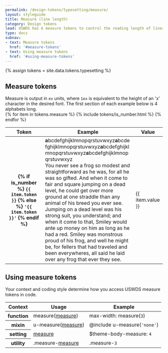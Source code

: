 ```yaml
---
permalink: /design-tokens/typesetting/measure/
layout: styleguide
title: Measure (line length)
category: Design tokens
lead: USWDS has 6 measure tokens to control the reading length of lines in a block of text.
type: docs
subnav:
- text: Measure tokens
  href: '#measure-tokens'
- text: Using measure tokens
  href: '#using-measure-tokens'
---
```


{% assign tokens = site.data.tokens.typesetting %}

## Measure tokens
<div class="site-table-wrapper">
  <div class="site-table-note">
    Measure is output in <code>ex</code> units, where <code>1ex</code> is equivalent to the height of an 'x' character in the desired font. The first section of each example below is 4 alphabets long.
  </div>
  <table class="usa-table--borderless site-table-responsive width-full">
    <thead>
      <tr>
        <th scope="col">Token</th>
        <th scope="col">Example</th>
        <th scope="col">Value</th>
      </tr>
    </thead>
    <tbody class="font-mono-2xs">
      {% for item in tokens.measure %}
        {% include tokens/is_number.html %}
        <tr>
          <th scope="row" data-title="Token">
            <span class="text-normal">
              {% if is_number %}
                <code class="text-no-wrap">{{ item.token }}</code>
              {% else %}
                <code class="text-no-wrap">'{{ item.token }}'</code>
              {% endif %}
            </span>
          </th>
          <td data-title="Example" class="overflow-hidden">
            <div>
              <div class="measure-{{ item.token }} font-lang-1">
                <strong class="text-secondary">a</strong><wbr />b<wbr />c<wbr />d<wbr />e<wbr />f<wbr />g<wbr />h<wbr />i<wbr />j<wbr />k<wbr />l<wbr />m<wbr />n<wbr />o<wbr />p<wbr />q<wbr />r<wbr />s<wbr />t<wbr />u<wbr />v<wbr />w<wbr />x<wbr />y<wbr />z<strong class="text-secondary">a</strong><wbr />b<wbr />c<wbr />d<wbr />e<wbr />f<wbr />g<wbr />h<wbr />i<wbr />j<wbr />k<wbr />l<wbr />m<wbr />n<wbr />o<wbr />p<wbr />q<wbr />r<wbr />s<wbr />t<wbr />u<wbr />v<wbr />w<wbr />x<wbr />y<wbr />z<strong class="text-secondary">a</strong><wbr />b<wbr />c<wbr />d<wbr />e<wbr />f<wbr />g<wbr />h<wbr />i<wbr />j<wbr />k<wbr />l<wbr />m<wbr />n<wbr />o<wbr />p<wbr />q<wbr />r<wbr />s<wbr />t<wbr />u<wbr />v<wbr />w<wbr />x<wbr />y<wbr />z<strong class="text-secondary">a</strong><wbr />b<wbr />c<wbr />d<wbr />e<wbr />f<wbr />g<wbr />h<wbr />i<wbr />j<wbr />k<wbr />l<wbr />m<wbr />n<wbr />o<wbr />p<wbr />q<wbr />r<wbr />s<wbr />t<wbr />u<wbr />v<wbr />w<wbr />x<wbr />y<wbr />z
              </div>
              <div class="font-lang-1 measure-{{ item.token }} margin-top-2">
                You never see a frog so modest and straightforward as he was, for all he was so gifted. And when it come to fair and square jumping on a dead level, he could get over more ground at one straddle than any animal of his breed you ever see. Jumping on a dead level was his strong suit, you understand; and when it come to that, Smiley would ante up money on him as long as he had a red. Smiley was monstrous proud of his frog, and well he might be, for fellers that had traveled and been everywheres, all said he laid over any frog that ever they see.
              </div>
            </div>
          </td>
          <td data-title="Value">
            <span>
              {{ item.value }}
            </span>
          </td>
        </tr>
      {% endfor %}
    </tbody>
  </table>
</div>

## Using measure tokens
Your context and coding style determine how you access USWDS measure tokens in code.

<div class="site-table-wrapper">
  <table class="usa-table--borderless site-table-responsive">
    <thead>
      <tr>
        <th scope="col">Context</th>
        <th scope="col">Usage</th>
        <th scope="col">Example</th>
      </tr>
    </thead>
    <tbody class="font-mono-2xs">
      <tr>
        <th scope="row" data-title="Context">
          <span class="font-lang-3">function</span>
        </th>
        <td data-title="Description">
          <span>
            measure(<a href="{{ site.baseurl }}/design-tokens/typesetting/measure/" class="token">measure</a>)
          </span>
        </td>
        <td data-title="Example">
          <span>
            max-width: measure(<code>3</code>)
          </span>
        </td>
      </tr>
      <tr>
        <th scope="row" data-title="Context">
          <span class="font-lang-3">
            mixin
          </span>
        </th>
        <td data-title="Description">
          <span>
            u-measure(<a href="{{ site.baseurl }}/design-tokens/typesetting/measure/" class="token">measure</a>)
          </span>
        </td>
        <td data-title="Example">
          <span>
            @include u-measure(<code>'none'</code>)<br/>
          </span>
        </td>
      </tr>
      <tr>
        <th scope="row" data-title="Context">
          <span class="font-lang-3">setting</span>
        </th>
        <td data-title="Description">
          <span>
            <a href="{{ site.baseurl }}/design-tokens/typesetting/measure/" class="token">measure</a>
          </span>
        </td>
        <td data-title="Example">
          <span>
            $theme-body-measure: <code>4</code>
          </span>
        </td>
      </tr>
      <tr>
        <th scope="row" data-title="Context">
          <span class="font-lang-3">
            utility
          </span>
        </th>
        <td data-title="Description">
          <span>
            .measure-<a href="{{ site.baseurl }}/design-tokens/typesetting/measure/" class="token">measure</a>
          </span>
        </td>
        <td data-title="Example">
          <span>
            .measure-<code>3</code>
          </span>
        </td>
      </tr>
    </tbody>
  </table>
</div>
